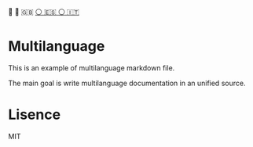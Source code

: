 
<!--multilanguage def en:multilanguage.md es:multilenguaje.md it:multilingua.md-->
<!--multilanguage buttons -->
:speech_balloon: :radio_button: :uk: [ :white_circle: :es: ](multilenguaje.md) [ :white_circle: :it: ](multilingua.md) 

<!--lang:es--
# Multilenguaje (Multilanguage)

Esto es una prueba de archivos markdown multilenguajes. 

El principal objetivo es escribir la documentación en un único fuente.

# Licencia

--lang:it--
# Multilingua (Multilanguage)

Questo è un esempio di file di Markdown multilingua.

L'obiettivo principale è scrivere la documentazione multilingue in una fonte unificata.

# Licencia

--lang:en-->
# Multilanguage

This is an example of multilanguage markdown file. 

The main goal is write multilanguage documentation in an unified source.

# Lisence
<!--lang:*-->
MIT
<!--lang:.-->
